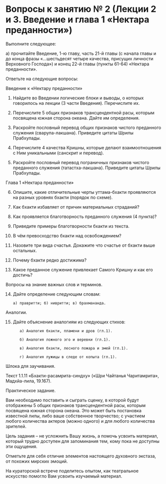 # Вопросы к занятию № 2 (Лекции 2 и 3. Введение и глава 1 «Нектара преданности»)

Выполните следующее:

а) прочитайте Введение, 1-ю главу, часть 21-й главы (с начала главы и до конца фразы «…шестьдесят четыре качества, присущих личности Верховного Господа») и конец 22-й главы (пункты 61-64) «Нектара преданности».

Ответьте на следующие вопросы:

Введение к «Нектару преданности»

1. Найдите во Введении логические блоки и выводы, о которых говорилось на лекции (3 части Введения). Перечислите их.

2. Перечислите 5 общих признаков трансцендентной расы, которым посвящена южная сторона океана. Дайте им определения.

3. Раскройте пословный перевод общих признаков чистого преданного служения (сварупа-лакшана). Приведите цитаты Шрилы Прабхупады.

4. Перечислите 4 качества Кришны, которые делают взаимоотношения с Ним уникальными (санскрит и перевод).

5. Раскройте пословный перевод пограничных признаков чистого преданного служения (татастха-лакшана). Приведите цитаты Шрилы Прабхупады.

Глава 1 «Нектара преданности»

6. Опишите, какие отличительные черты уттама-бхакти проявляются на разных уровнях бхакти (порядок по схеме).

7. Как бхакти избавляет от причин материальных страданий?

8. Как проявляется благотворность преданного служения (4 пункта)?

9. Приведите примеры благотворности бхакти из текста.

10. В чём превосходство бхакти над освобождением?

11. Назовите три вида счастья. Докажите что счастье от бхакти выше остальных.

12. Почему бхакти редко достижима?

13. Какое преданное служение привлекает Самого Кришну и как его достичь?

Вопросы на знание важных слов и терминов.

14. Дайте определение следующим словам:

        а) правритти; б) нивритти; в) брахмананда.

Аналогии.

15. Дайте объяснение аналогиям из следующих стихов:

           а) Аналогия бхакти, пламени и дров (гл.1).

           б) Аналогия ложного эго и веревки (гл.1).

           в) Аналогия бхакти, лесного пожара и змей (гл.1).

           г) Аналогия лужицы в следе от копыта (гл.1).

Шлока для заучивания.

Текст 1.1.11 «Бхакти-расамрита-синдху» («Шри Чайтанья Чаритамрита», Мадхйа-лила, 19.167).

Практическое задание.

Вам необходимо поставить и сыграть сценку, в которой будут отображены 5 общих признаков трансцендентной расы, которым посвящена южная сторона океана. Это может быть постановка известной лилы, либо ваше собственное творчество; с участием любого количества актеров (можно одного) и для любого количества зрителей.

Цель задания – не усложнить Вашу жизнь, а помочь усвоить материал, который трудно доступен для запоминания тем, кому пока не доступны эти ощущения.

Отметьте для себя отличие элементов настоящего духовного экстаза, от похожих мирских эмоций.

На кураторской встрече поделитесь опытом, как театральное искусство помогло Вам усвоить изучаемый материал.
